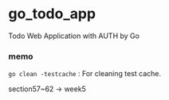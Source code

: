 # go_todo_app
Todo Web Application with AUTH by Go


### memo
`go clean -testcache` : For cleaning test cache.

section57~62 -> week5